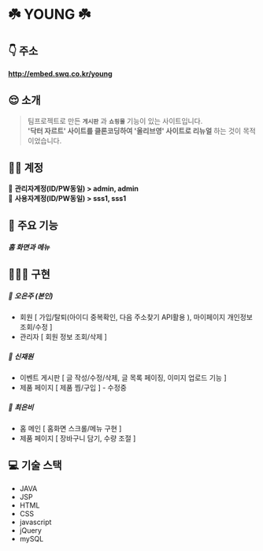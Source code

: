 ☘️ YOUNG ☘️
=============



## 👇 주소
**http://embed.swq.co.kr/young**




## 😌 소개
> 팀프로젝트로 만든 **`게시판`** 과 **`쇼핑몰`** 기능이 있는 사이트입니다.   
> __'닥터 자르트' 사이트를 클론코딩하여 '올리브영' 사이트로 리뉴얼__ 하는 것이 목적이었습니다.       
      

    
## 👩‍🔧 계정        

🧐  **관리자계정(ID/PW동일)    >    admin,  admin**        
🙂  **사용자계정(ID/PW동일)    >    sss1,  sss1**        




## 🔬 주요 기능

##### 홈 화면과 메뉴

        

    
    
    
## 👩🏻‍💻 구현    

##### 🧡 오은주 (본인)
* 회원 [ 가입/탈퇴(아이디 중복확인, 다음 주소찾기 API활용 ), 마이페이지 개인정보 조회/수정 ]
* 관리자  [ 회원 정보 조회/삭제 ]

##### 💛 신재원
* 이벤트 게시판  [ 글 작성/수정/삭제, 글 목록 페이징, 이미지 업로드 기능 ]
* 제품 페이지    [ 제품 찜/구입 ] - 수정중

##### 💚 최은비
* 홈 메인      [ 홈화면 스크롤/메뉴 구현  ]
* 제품 페이지  [ 장바구니 담기, 수량 조절 ]  



    
## 💻 기술 스택     

* JAVA
* JSP
* HTML
* CSS
* javascript
* jQuery
* mySQL

